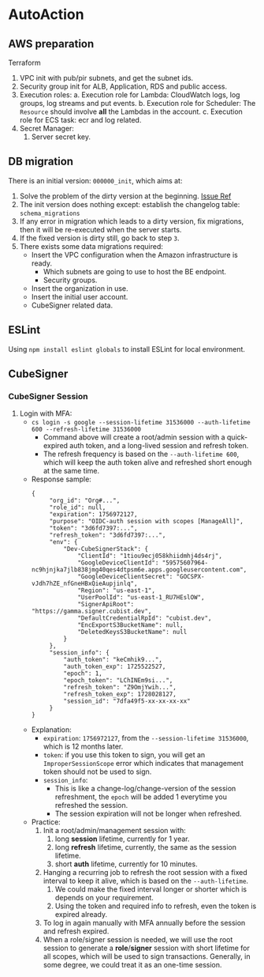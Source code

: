 # AutoAction


## AWS preparation
Terraform
1. VPC init with pub/pir subnets, and get the subnet ids.
2. Security group init for ALB, Application, RDS and public access.
3. Execution roles:
   a. Execution role for Lambda: CloudWatch logs, log groups, log streams and put events.
   b. Execution role for Scheduler: The `Resource` should involve **all** the Lambdas in the account.
   c. Execution role for ECS task: ecr and log related.
4. Secret Manager:
   1. Server secret key.


## DB migration
There is an initial version: `000000_init`, which aims at:
1. Solve the problem of the dirty version at the beginning. [Issue Ref](https://github.com/golang-migrate/migrate/issues/282#issuecomment-660760237)
2. The init version does nothing except: establish the changelog table: `schema_migrations`
3. If any error in migration which leads to a dirty version, fix migrations, then it will be re-executed when the 
   server starts.
4. If the fixed version is dirty still, go back to step `3`.
5. There exists some data migrations required:
   - Insert the VPC configuration when the Amazon infrastructure is ready.
     - Which subnets are going to use to host the BE endpoint.
     - Security groups.
   - Insert the organization in use.
   - Insert the initial user account.
   - CubeSigner related data.


## ESLint

Using `npm install eslint globals` to install ESLint for local environment.


## CubeSigner

### CubeSigner Session
1. Login with MFA:
   - `cs login -s google --session-lifetime 31536000 --auth-lifetime 600 --refresh-lifetime 31536000`
     - Command above will create a root/admin session with a quick-expired auth token, and a long-lived session and 
       refresh token.
     - The refresh frequency is based on the `--auth-lifetime 600`, which will keep the auth token alive and 
       refreshed short enough at the same time.
   - Response sample: 
        ```
        {
             "org_id": "Org#...",
             "role_id": null,
             "expiration": 1756972127,
             "purpose": "OIDC-auth session with scopes [ManageAll]",
             "token": "3d6fd7397:...",
             "refresh_token": "3d6fd7397:...",
             "env": {
                 "Dev-CubeSignerStack": {
                     "ClientId": "1tiou9ecj058khiidmhj4ds4rj",
                     "GoogleDeviceClientId": "59575607964-nc9hjnjka7jlb838jmg40qes4dtpsm6e.apps.googleusercontent.com",
                     "GoogleDeviceClientSecret": "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",
                     "Region": "us-east-1",
                     "UserPoolId": "us-east-1_RU7HEslOW",
                     "SignerApiRoot": "https://gamma.signer.cubist.dev",
                     "DefaultCredentialRpId": "cubist.dev",
                     "EncExportS3BucketName": null,
                     "DeletedKeysS3BucketName": null
                 }
             },
             "session_info": {
                 "auth_token": "keCmhik9...",
                 "auth_token_exp": 1725522527,
                 "epoch": 1,
                 "epoch_token": "LChINEm9si...",
                 "refresh_token": "Z9OmjYwih...",
                 "refresh_token_exp": 1728028127,
                 "session_id": "7dfa49f5-xx-xx-xx-xx"
             }
       }
       ```
   - Explanation:
     - `expiration`: `1756972127`, from the `--session-lifetime 31536000`, which is 12 months later.
     - `token`: if you use this token to sign, you will get an `ImproperSessionScope` error which indicates that 
       management token should not be used to sign.
     - `session_info`: 
       - This is like a change-log/change-version of the session refreshment, the `epoch` will be added 1 
         everytime you refreshed the session.
       - The session expiration will not be longer when refreshed.
   - Practice:
     1. Init a root/admin/management session with:
        1. long **session** lifetime, currently for 1 year.
        2. long **refresh** lifetime, currently, the same as the session lifetime.
        3. short **auth** lifetime, currently for 10 minutes.
     2. Hanging a recurring job to refresh the root session with a fixed interval to keep it alive, which is based 
        on the `--auth-lifetime`.
        1. We could make the fixed interval longer or shorter which is depends on your requirement.
        2. Using the token and required info to refresh, even the token is expired already.
     3. To log in again manually with MFA annually before the session and refresh expired.
     4. When a role/signer session is needed, we will use the root session to generate a **role**/**signer** session 
        with short lifetime for all scopes, which will be used to sign transactions. Generally, in some degree, we 
        could treat it as an one-time session.